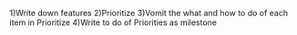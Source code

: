 1)Write down features
2)Prioritize
3)Vomit the what and how to do of each item in Prioritize
4)Write to do of Priorities as milestone
